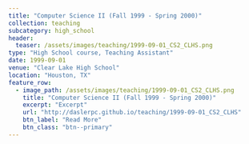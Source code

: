 ```yaml
---
title: "Computer Science II (Fall 1999 - Spring 2000)"
collection: teaching
subcategory: high_school
header: 
  teaser: /assets/images/teaching/1999-09-01_CS2_CLHS.png
type: "High School course, Teaching Assistant"
date: 1999-09-01
venue: "Clear Lake High School"
location: "Houston, TX"
feature_row: 
  - image_path: /assets/images/teaching/1999-09-01_CS2_CLHS.png
    title: "Computer Science II (Fall 1999 - Spring 2000)"
    excerpt: "Excerpt"
    url: "http://daslerpc.github.io/teaching/1999-09-01_CS2_CLHS"
    btn_label: "Read More"
    btn_class: "btn--primary"
---
```


